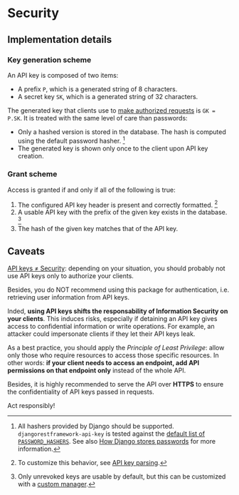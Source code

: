 # Security

## Implementation details

### Key generation scheme

An API key is composed of two items:

- A prefix `P`, which is a generated string of 8 characters.
- A secret key `SK`, which is a generated string of 32 characters.

The generated key that clients use to [make authorized requests](#making-authorized-requests) is `GK = P.SK`. It is treated with the same level of care than passwords:

- Only a hashed version is stored in the database. The hash is computed using the default password hasher. [^1]
- The generated key is shown only once to the client upon API key creation.

[^1]: All hashers provided by Django should be supported. `djangorestframework-api-key` is tested against the [default list of `PASSWORD_HASHERS`](https://docs.djangoproject.com/en/2.2/ref/settings/#std:setting-PASSWORD_HASHERS). See also [How Django stores passwords](https://docs.djangoproject.com/en/2.2/topics/auth/passwords/#how-django-stores-passwords) for more information.

### Grant scheme

Access is granted if and only if all of the following is true:

1. The configured API key header is present and correctly formatted. [^3]
2. A usable API key with the prefix of the given key exists in the database. [^4]
3. The hash of the given key matches that of the API key.

[^3]: To customize this behavior, see [API key parsing](guide.md#api-key-parsing).
[^4]: Only unrevoked keys are usable by default, but this can be customized with a [custom manager](guide.md#managers).

## Caveats

[API keys ≠ Security](https://nordicapis.com/why-api-keys-are-not-enough/): depending on your situation, you should probably not use API keys only to authorize your clients.

Besides, you do NOT recommend using this package for authentication, i.e. retrieving user information from API keys.

Inded, **using API keys shifts the responsability of Information Security on your clients**. This induces risks, especially if detaining an API key gives access to confidential information or write operations. For example, an attacker could impersonate clients if they let their API keys leak.

As a best practice, you should apply the _Principle of Least Privilege_: allow only those who require resources to access those specific resources. In other words: **if your client needs to access an endpoint, add API permissions on that endpoint only** instead of the whole API.

Besides, it is highly recommended to serve the API over **HTTPS** to ensure the confidentiality of API keys passed in requests.

Act responsibly!
